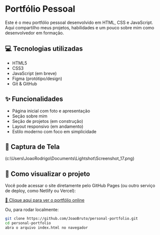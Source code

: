 # Portfólio Pessoal

Este é o meu portfólio pessoal desenvolvido em HTML, CSS e JavaScript. Aqui compartilho meus projetos, habilidades e um pouco sobre mim como desenvolvedor em formação.

## 💻 Tecnologias utilizadas

- HTML5
- CSS3
- JavaScript (em breve)
- Figma (protótipo/design)
- Git & GitHub

## ✨ Funcionalidades

- Página inicial com foto e apresentação
- Seção sobre mim
- Seção de projetos (em construção)
- Layout responsivo (em andamento)
- Estilo moderno com foco em simplicidade

## 📸 Captura de Tela
(c:\Users\JoaoRodrigo\Documents\Lightshot\Screenshot_17.png)

## 🚀 Como visualizar o projeto

Você pode acessar o site diretamente pelo GitHub Pages (ou outro serviço de deploy, como Netlify ou Vercel):

[🔗 Clique aqui para ver o portfólio online](https://github.com/JoaoBruto/personal-portfolio)

Ou, para rodar localmente:

```bash
git clone https://github.com/JoaoBruto/personal-portfolio.git
cd personal-portfolio
abra o arquivo index.html no navegador
